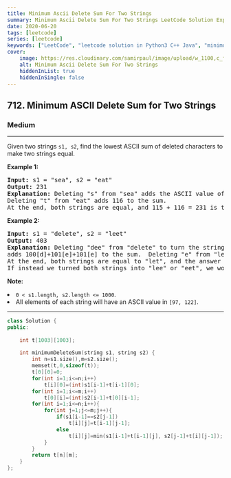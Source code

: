 ```yaml
---
title: Minimum Ascii Delete Sum For Two Strings
summary: Minimum Ascii Delete Sum For Two Strings LeetCode Solution Explained
date: 2020-06-20
tags: [leetcode]
series: [leetcode]
keywords: ["LeetCode", "leetcode solution in Python3 C++ Java", "minimum-ascii-delete-sum-for-two-strings LeetCode Solution Explained"]
cover:
    image: https://res.cloudinary.com/samirpaul/image/upload/w_1100,c_fit,co_rgb:FFFFFF,l_text:Arial_75_bold:Minimum Ascii Delete Sum For Two Strings - Solution Explained/problem-solving.webp
    alt: Minimum Ascii Delete Sum For Two Strings
    hiddenInList: true
    hiddenInSingle: false
---
```



<h2>712. Minimum ASCII Delete Sum for Two Strings</h2><h3>Medium</h3><hr><div><p>Given two strings <code>s1, s2</code>, find the lowest ASCII sum of deleted characters to make two strings equal.</p>

<p><b>Example 1:</b><br>
</p><pre><b>Input:</b> s1 = "sea", s2 = "eat"
<b>Output:</b> 231
<b>Explanation:</b> Deleting "s" from "sea" adds the ASCII value of "s" (115) to the sum.
Deleting "t" from "eat" adds 116 to the sum.
At the end, both strings are equal, and 115 + 116 = 231 is the minimum sum possible to achieve this.
</pre>
<p></p>

<p><b>Example 2:</b><br>
</p><pre><b>Input:</b> s1 = "delete", s2 = "leet"
<b>Output:</b> 403
<b>Explanation:</b> Deleting "dee" from "delete" to turn the string into "let",
adds 100[d]+101[e]+101[e] to the sum.  Deleting "e" from "leet" adds 101[e] to the sum.
At the end, both strings are equal to "let", and the answer is 100+101+101+101 = 403.
If instead we turned both strings into "lee" or "eet", we would get answers of 433 or 417, which are higher.
</pre>
<p></p>

<p><b>Note:</b>
</p><li><code>0 &lt; s1.length, s2.length &lt;= 1000</code>.</li>
<li>All elements of each string will have an ASCII value in <code>[97, 122]</code>.</li> 
<p></p></div>

---




```cpp
class Solution {
public:
    
    int t[1003][1003];
    
    int minimumDeleteSum(string s1, string s2) {
        int n=s1.size(),m=s2.size();
        memset(t,0,sizeof(t));
        t[0][0]=0;
        for(int i=1;i<=n;i++)
            t[i][0]=(int)s1[i-1]+t[i-1][0];
        for(int i=1;i<=m;i++)
            t[0][i]=(int)s2[i-1]+t[0][i-1];
        for(int i=1;i<=n;i++){
            for(int j=1;j<=m;j++){
                if(s1[i-1]==s2[j-1])
                    t[i][j]=t[i-1][j-1];
                else
                    t[i][j]=min(s1[i-1]+t[i-1][j], s2[j-1]+t[i][j-1]);
            }
        }
        return t[n][m];
    }
};
```
